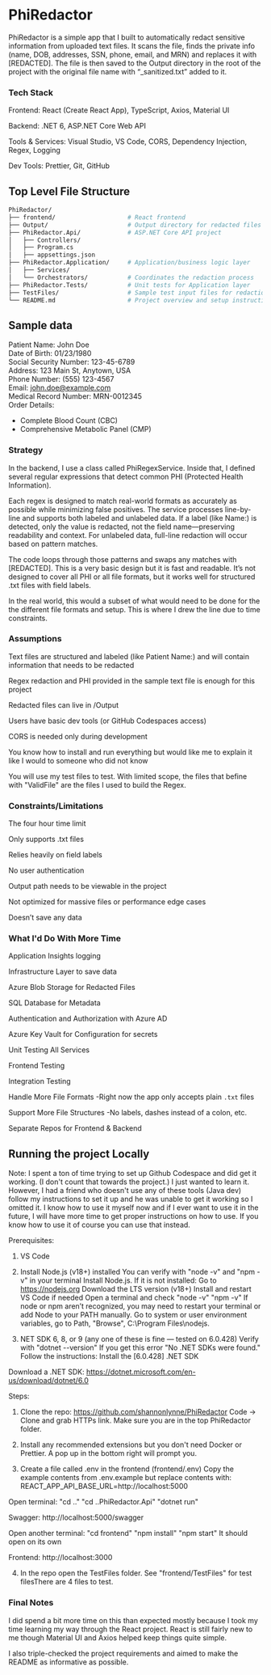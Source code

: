 # PhiRedactor

PhiRedactor is a simple app that I built to automatically redact sensitive information from uploaded text files. It scans the file, finds the private info (name, DOB, addresses, SSN, phone, email, and MRN) and replaces it with [REDACTED]. The file is then saved to the Output directory in the root of the project with the original file name with “\_sanitized.txt” added to it.

### Tech Stack

Frontend: React (Create React App), TypeScript, Axios, Material UI

Backend: .NET 6, ASP.NET Core Web API

Tools & Services: Visual Studio, VS Code, CORS, Dependency Injection, Regex, Logging

Dev Tools: Prettier, Git, GitHub

## Top Level File Structure

```bash
PhiRedactor/
├── frontend/                    # React frontend
├── Output/                      # Output directory for redacted files
├── PhiRedactor.Api/             # ASP.NET Core API project
│   ├── Controllers/
│   ├── Program.cs
│   ├── appsettings.json
├── PhiRedactor.Application/     # Application/business logic layer
│   ├── Services/
│   └── Orchestrators/           # Coordinates the redaction process
├── PhiRedactor.Tests/           # Unit tests for Application layer
├── TestFiles/                   # Sample test input files for redaction
└── README.md                    # Project overview and setup instructions
```

## Sample data

Patient Name: John Doe  
Date of Birth: 01/23/1980  
Social Security Number: 123-45-6789  
Address: 123 Main St, Anytown, USA  
Phone Number: (555) 123-4567  
Email: john.doe@example.com  
Medical Record Number: MRN-0012345  
Order Details:

- Complete Blood Count (CBC)
- Comprehensive Metabolic Panel (CMP)

### Strategy

In the backend, I use a class called PhiRegexService. Inside that, I defined several regular expressions that detect common PHI (Protected Health Information).

Each regex is designed to match real-world formats as accurately as possible while minimizing false positives. The service processes line-by-line and supports both labeled and unlabeled data. If a label (like Name:) is detected, only the value is redacted, not the field name—preserving readability and context. For unlabeled data, full-line redaction will occur based on pattern matches.

The code loops through those patterns and swaps any matches with [REDACTED]. This is a very basic design but it is fast and readable. It’s not designed to cover all PHI or all file formats, but it works well for structured .txt files with field labels.

In the real world, this would a subset of what would need to be done for the the different file formats and setup. This is where I drew the line due to time constraints.

### Assumptions

Text files are structured and labeled (like Patient Name:) and will contain information that needs to be redacted

Regex redaction and PHI provided in the sample text file is enough for this project

Redacted files can live in /Output

Users have basic dev tools (or GitHub Codespaces access)

CORS is needed only during development

You know how to install and run everything but would like me to explain it like I would to someone who did not know

You will use my test files to test. With limited scope, the files that befine with "ValidFile" are the files I used to build the Regex.

### Constraints/Limitations

The four hour time limit

Only supports .txt files

Relies heavily on field labels

No user authentication

Output path needs to be viewable in the project

Not optimized for massive files or performance edge cases

Doesn’t save any data

### What I'd Do With More Time

Application Insights logging

Infrastructure Layer to save data

Azure Blob Storage for Redacted Files

SQL Database for Metadata

Authentication and Authorization with Azure AD

Azure Key Vault for Configuration for secrets

Unit Testing All Services

Frontend Testing

Integration Testing

Handle More File Formats
-Right now the app only accepts plain `.txt` files

Support More File Structures
-No labels, dashes instead of a colon, etc.

Separate Repos for Frontend & Backend

## Running the project Locally

Note: I spent a ton of time trying to set up Github Codespace and did get it working. (I don't count that towards the project.) I just wanted to learn it. However, I had a friend who doesn't use any of these tools (Java dev) follow my instructions to set it up and he was unable to get it working so I omitted it. I know how to use it myself now and if I ever want to use it in the future, I will have more time to get proper instructions on how to use. If you know how to use it of course you can use that instead.

Prerequisites:

1. VS Code

2. Install Node.js (v18+) installed
   You can verify with "node -v" and "npm -v" in your terminal
   Install Node.js.
   If it is not installed:
   Go to https://nodejs.org
   Download the LTS version (v18+)
   Install and restart VS Code if needed
   Open a terminal and check
   "node -v"
   "npm -v"
   If node or npm aren’t recognized, you may need to restart your terminal or add Node to your PATH manually.
   Go to system or user environment variables, go to Path, "Browse", C:\Program Files\nodejs\.

3. NET SDK 6, 8, or 9 (any one of these is fine — tested on 6.0.428)
   Verify with "dotnet --version"
   If you get this error "No .NET SDKs were found."
   Follow the instructions:
   Install the [6.0.428] .NET SDK

Download a .NET SDK:
https://dotnet.microsoft.com/en-us/download/dotnet/6.0

Steps:

1. Clone the repo: https://github.com/shannonlynne/PhiRedactor
   Code -> Clone and grab HTTPs link. Make sure you are in the top PhiRedactor folder.

2. Install any recommended extensions but you don't need Docker or Prettier. A pop up in the bottom right will prompt you.

3. Create a file called .env in the frontend (frontend/.env)
   Copy the example contents from .env.example but replace contents with:
   REACT_APP_API_BASE_URL=http://localhost:5000

Open terminal:
"cd .."
"cd ..PhiRedactor.Api"
"dotnet run"

Swagger: http://localhost:5000/swagger

Open another terminal:
"cd frontend"
"npm install"
"npm start"
It should open on its own

Frontend: http://localhost:3000

4. In the repo open the TestFiles folder. See "frontend/TestFiles" for test filesThere are 4 files to test.

### Final Notes

I did spend a bit more time on this than expected mostly because I took my time learning my way through the React project. React is still fairly new to me though Material UI and Axios helped keep things quite simple.

I also triple-checked the project requirements and aimed to make the README as informative as possible.

